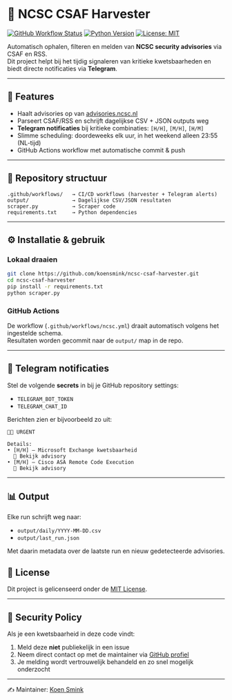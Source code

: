 # 🔎 NCSC CSAF Harvester

[![GitHub Workflow Status](https://github.com/koensmink/ncsc-csaf-harvester/actions/workflows/ncsc.yaml/badge.svg)](https://github.com/koensmink/ncsc-csaf-harvester/actions/workflows/ncsc.yaml)
[![Python Version](https://img.shields.io/badge/python-3.11-blue.svg)](https://www.python.org/downloads/release/python-3110/)
[![License: MIT](https://img.shields.io/badge/License-MIT-green.svg)](LICENSE)

Automatisch ophalen, filteren en melden van **NCSC security advisories** via CSAF en RSS.  
Dit project helpt bij het tijdig signaleren van kritieke kwetsbaarheden en biedt directe notificaties via **Telegram**.

---

## 🚀 Features

- Haalt advisories op van [advisories.ncsc.nl](https://advisories.ncsc.nl)  
- Parseert CSAF/RSS en schrijft dagelijkse CSV + JSON outputs weg  
- **Telegram notificaties** bij kritieke combinaties: `[H/H]`, `[M/H]`, `[H/M]`  
- Slimme scheduling: doordeweeks elk uur, in het weekend alleen 23:55 (NL-tijd)  
- GitHub Actions workflow met automatische commit & push  

---

## 📂 Repository structuur

```
.github/workflows/   → CI/CD workflows (harvester + Telegram alerts)
output/              → Dagelijkse CSV/JSON resultaten
scraper.py           → Scraper code
requirements.txt     → Python dependencies
```

---

## ⚙️ Installatie & gebruik

### Lokaal draaien
```bash
git clone https://github.com/koensmink/ncsc-csaf-harvester.git
cd ncsc-csaf-harvester
pip install -r requirements.txt
python scraper.py
```

### GitHub Actions
De workflow (`.github/workflows/ncsc.yml`) draait automatisch volgens het ingestelde schema.  
Resultaten worden gecommit naar de `output/` map in de repo.

---

## 🔔 Telegram notificaties

Stel de volgende **secrets** in bij je GitHub repository settings:

- `TELEGRAM_BOT_TOKEN`  
- `TELEGRAM_CHAT_ID`  

Berichten zien er bijvoorbeeld zo uit:

```
🚨🙂 URGENT

Details:
• [H/H] — Microsoft Exchange kwetsbaarheid
  🔗 Bekijk advisory
• [M/H] — Cisco ASA Remote Code Execution
  🔗 Bekijk advisory
```

---

## 📊 Output

Elke run schrijft weg naar:

- `output/daily/YYYY-MM-DD.csv`  
- `output/last_run.json`  

Met daarin metadata over de laatste run en nieuw gedetecteerde advisories.

## 📜 License

Dit project is gelicenseerd onder de [MIT License](LICENSE).

---
## 🔐 Security Policy

Als je een kwetsbaarheid in deze code vindt:

1. Meld deze **niet** publiekelijk in een issue  
2. Neem direct contact op met de maintainer via [GitHub profiel](https://github.com/koensmink)  
3. Je melding wordt vertrouwelijk behandeld en zo snel mogelijk onderzocht  

---
✍️ Maintainer: [Koen Smink](https://github.com/koensmink)
